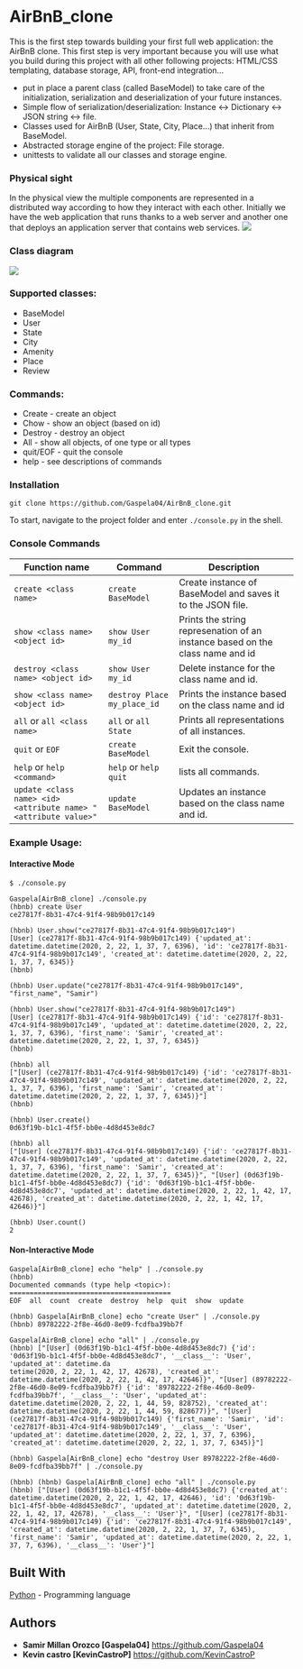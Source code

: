 # AirBnB_clone

This is the first step towards building your first full web application: the AirBnB clone. This first step is very important because you will use what you build during this project with all other following projects: HTML/CSS templating, database storage, API, front-end integration…
* put in place a parent class (called BaseModel) to take care of the initialization, serialization and deserialization of your  future instances.
* Simple flow of serialization/deserialization: Instance <-> Dictionary <-> JSON string <-> file.
* Classes used for AirBnB (User, State, City, Place…) that inherit from BaseModel.
* Abstracted storage engine of the project: File storage.
* unittests to validate all our classes and storage engine.

### Physical sight
In the physical view the multiple components are represented in a distributed way according to how they interact with each other. Initially we have the web application that runs thanks to a web server and another one that deploys an application server that contains web services.
![](https://i.ibb.co/FxCvZ9D/815046647d23428a14ca.png)


### Class diagram
![](https://i.ibb.co/xsjG6JN/Diagrana-de-clase.png)

### Supported classes:
* BaseModel
* User
* State
* City
* Amenity
* Place
* Review

### Commands:
* Create - create an object
* Chow - show an object (based on id)
* Destroy - destroy an object
* All - show all objects, of one type or all types
* quit/EOF - quit the console
* help - see descriptions of commands

### Installation
```
git clone https://github.com/Gaspela04/AirBnB_clone.git
```
To start, navigate to the project folder and enter `./console.py` in the shell.

### Console Commands
Function name  | Command  | Description
------------- | ------------- | -------------
`create <class name>`  | `create BaseModel`  | Create instance of BaseModel and saves it to the JSON file.
`show <class name> <object id>`  | `show User my_id`  | Prints the string represenation of an instance based on the class name and id
`destroy <class name> <object id>`  | `show User my_id`  | Delete instance for the class name and id.
`show <class name> <object id>`  | `destroy Place my_place_id`  | Prints the instance based on the class name and id
`all` or `all <class name>` | `all` or `all State`  | Prints all representations of all instances.
`quit` or `EOF` | `create BaseModel`  | Exit the console.
`help` or `help <command>` | `help` or `help quit`  | lists all commands.
`update <class name> <id> <attribute name> "<attribute value>"` | `update BaseModel` | Updates an instance based on the class name and id.

### Example Usage:

#### Interactive Mode
```
$ ./console.py

Gaspela[AirBnB_clone] ./console.py 
(hbnb) create User
ce27817f-8b31-47c4-91f4-98b9b017c149

(hbnb) User.show("ce27817f-8b31-47c4-91f4-98b9b017c149")
[User] (ce27817f-8b31-47c4-91f4-98b9b017c149) {'updated_at': datetime.datetime(2020, 2, 22, 1, 37, 7, 6396), 'id': 'ce27817f-8b31-47c4-91f4-98b9b017c149', 'created_at': datetime.datetime(2020, 2, 22, 1, 37, 7, 6345)}
(hbnb) 

(hbnb) User.update("ce27817f-8b31-47c4-91f4-98b9b017c149", "first_name", "Samir")

(hbnb) User.show("ce27817f-8b31-47c4-91f4-98b9b017c149")
[User] (ce27817f-8b31-47c4-91f4-98b9b017c149) {'id': 'ce27817f-8b31-47c4-91f4-98b9b017c149', 'updated_at': datetime.datetime(2020, 2, 22, 1, 37, 7, 6396), 'first_name': 'Samir', 'created_at': datetime.datetime(2020, 2, 22, 1, 37, 7, 6345)}
(hbnb) 

(hbnb) all
["[User] (ce27817f-8b31-47c4-91f4-98b9b017c149) {'id': 'ce27817f-8b31-47c4-91f4-98b9b017c149', 'updated_at': datetime.datetime(2020, 2, 22, 1, 37, 7, 6396), 'first_name': 'Samir', 'created_at': datetime.datetime(2020, 2, 22, 1, 37, 7, 6345)}"]
(hbnb)

(hbnb) User.create()
0d63f19b-b1c1-4f5f-bb0e-4d8d453e8dc7

(hbnb) all
["[User] (ce27817f-8b31-47c4-91f4-98b9b017c149) {'id': 'ce27817f-8b31-47c4-91f4-98b9b017c149', 'updated_at': datetime.datetime(2020, 2, 22, 1, 37, 7, 6396), 'first_name': 'Samir', 'created_at': datetime.datetime(2020, 2, 22, 1, 37, 7, 6345)}", "[User] (0d63f19b-b1c1-4f5f-bb0e-4d8d453e8dc7) {'id': '0d63f19b-b1c1-4f5f-bb0e-4d8d453e8dc7', 'updated_at': datetime.datetime(2020, 2, 22, 1, 42, 17, 42678), 'created_at': datetime.datetime(2020, 2, 22, 1, 42, 17, 42646)}"]

(hbnb) User.count()
2
```

#### Non-Interactive Mode
```
Gaspela[AirBnB_clone] echo "help" | ./console.py 
(hbnb) 
Documented commands (type help <topic>):
========================================
EOF  all  count  create  destroy  help  quit  show  update

(hbnb) Gaspela[AirBnB_clone] echo "create User" | ./console.py
(hbnb) 89782222-2f8e-46d0-8e09-fcdfba39bb7f

Gaspela[AirBnB_clone] echo "all" | ./console.py
(hbnb) ["[User] (0d63f19b-b1c1-4f5f-bb0e-4d8d453e8dc7) {'id': '0d63f19b-b1c1-4f5f-bb0e-4d8d453e8dc7', '__class__': 'User', 'updated_at': datetime.da
tetime(2020, 2, 22, 1, 42, 17, 42678), 'created_at': datetime.datetime(2020, 2, 22, 1, 42, 17, 42646)}", "[User] (89782222-2f8e-46d0-8e09-fcdfba39bb7f) {'id': '89782222-2f8e-46d0-8e09-fcdfba39bb7f', '__class__': 'User', 'updated_at': datetime.datetime(2020, 2, 22, 1, 44, 59, 828752), 'created_at': datetime.datetime(2020, 2, 22, 1, 44, 59, 828677)}", "[User] (ce27817f-8b31-47c4-91f4-98b9b017c149) {'first_name': 'Samir', 'id': 'ce27817f-8b31-47c4-91f4-98b9b017c149', '__class__': 'User', 'updated_at': datetime.datetime(2020, 2, 22, 1, 37, 7, 6396), 'created_at': datetime.datetime(2020, 2, 22, 1, 37, 7, 6345)}"]

(hbnb) Gaspela[AirBnB_clone] echo "destroy User 89782222-2f8e-46d0-8e09-fcdfba39bb7f" | ./console.py

(hbnb) (hbnb) Gaspela[AirBnB_clone] echo "all" | ./console.py
(hbnb) ["[User] (0d63f19b-b1c1-4f5f-bb0e-4d8d453e8dc7) {'created_at': datetime.datetime(2020, 2, 22, 1, 42, 17, 42646), 'id': '0d63f19b-b1c1-4f5f-bb0e-4d8d453e8dc7', 'updated_at': datetime.datetime(2020, 2, 22, 1, 42, 17, 42678), '__class__': 'User'}", "[User] (ce27817f-8b31-47c4-91f4-98b9b017c149) {'id': 'ce27817f-8b31-47c4-91f4-98b9b017c149', 'created_at': datetime.datetime(2020, 2, 22, 1, 37, 7, 6345), 'first_name': 'Samir', 'updated_at': datetime.datetime(2020, 2, 22, 1, 37, 7, 6396), '__class__': 'User'}"]
```

## Built With
[Python](https://www.python.org/_(programming_language)) - Programming language

## Authors
- **Samir Millan Orozco [Gaspela04]** https://github.com/Gaspela04
- **Kevin castro  [KevinCastroP]** https://github.com/KevinCastroP


